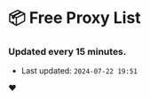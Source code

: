 # :package: Free Proxy List
### Updated every 15 minutes.

- Last updated: `2024-07-22 19:51`

:heart:
